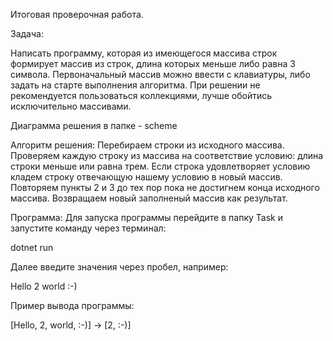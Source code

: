 Итоговая проверочная работа.

Задача:

Написать программу, которая из имеющегося массива строк формирует массив из строк, длина которых меньше либо равна 3 символа. Первоначальный массив можно ввести с клавиатуры, либо задать на старте выполнения алгоритма. При решении не рекомендуется пользоваться коллекциями, лучше обойтись исключительно массивами.

Диаграмма решения в папке - scheme

Алгоритм решения: Перебираем строки из исходного массива. Проверяем каждую строку из массива на соответствие условию: длина строки меньше или равна трем. Если строка удовлетворяет условию кладем строку отвечающую нашему условию в новый массив. Повторяем пункты 2 и 3 до тех пор пока не достигнем конца исходного массива. Возвращаем новый заполненый массив как результат.

Программа: Для запуска программы перейдите в папку Task и запустите команду через терминал:

dotnet run

Далее введите значения через пробел, например:

Hello 2 world :-)

Пример вывода программы:

[Hello, 2, world, :-)] -> [2, :-)]
